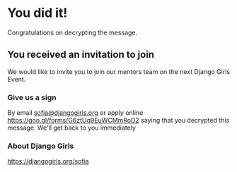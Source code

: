 # You did it!

Congratulations on decrypting the message. 

## You received an invitation to join

We would like to invite you to join our mentors team on the next Django Girls Event.

### Give us a sign

By email sofia@djangogirls.org  or apply online https://goo.gl/forms/G6ztUq9EuWCMmRoD2
saying that you decrypted this message. We'll get back to you immediately


### About Django Girls

https://djangogirls.org/sofia
